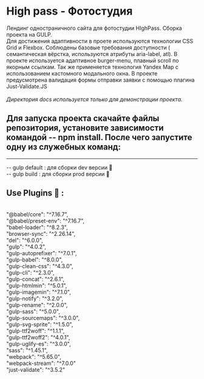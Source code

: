 
# High pass - Фотостудия
Лендинг одностраничного сайта для фотостудии HIghPass. Сборка проекта на GULP. <br/>Для достижения адаптивности в проете используются технологии CSS Grid и Flexbox. Соблюдены базовые требования доступности ( семантическая вёрстка, используются атрибуты aria-label, atl). В проекте используется адаптивное burger-menu, плавный scroll по якорным ссылкам. Так же применяется технология Yandex Map с использованием кастомного модального окна. В проекте предусмотрена валидация формы отправки заявки с помощью плагина Just-Validate.JS
<br/>
<br/>
*Директория docs используется только для демонстрации проекта.*
<br/>
## Для запуска проекта скачайте файлы репозитория, установите зависимости командой -- npm install. После чего запустите одну из служебных команд:

--------------------------------------------------------------------------------------------------------------------------------------------------------------------------
-- gulp default : для сборки dev версии :hammer:<br/>
-- gulp build : для сборки prod версии :handbag:


## Use Plugins :floppy_disk: :
<br/>
"@babel/core": "^7.16.7",<br/>
    "@babel/preset-env": "^7.16.7",<br/>
    "babel-loader": "^8.2.3",<br/>
    "browser-sync": "^2.26.14",<br/>
    "del": "^6.0.0",<br/>
    "gulp": "^4.0.2",<br/>
    "gulp-autoprefixer": "^7.0.1",<br/>
    "gulp-babel": "^8.0.0",<br/>
    "gulp-clean-css": "^4.3.0",<br/>
    "gulp-cli": "^2.3.0",<br/>
    "gulp-concat": "^2.6.1",<br/>
    "gulp-htmlmin": "^5.0.1",<br/>
    "gulp-imagemin": "^7.1.0",<br/>
    "gulp-notify": "^3.2.0",<br/>
    "gulp-rename": "^2.0.0",<br/>
    "gulp-sass": "^5.0.0",<br/>
    "gulp-sourcemaps": "^3.0.0",<br/>
    "gulp-svg-sprite": "^1.5.0",<br/>
    "gulp-ttf2woff": "^1.1.1",<br/>
    "gulp-ttf2woff2": "^4.0.1",<br/>
    "gulp-uglify-es": "^3.0.0",<br/>
    "sass": "^1.45.1",<br/>
    "webpack": "^5.65.0",<br/>
    "webpack-stream": "^7.0.0"<br/>
    "just-validate": "^3.5.2"<br/>
